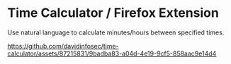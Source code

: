 # Time Calculator / Firefox Extension
Use natural language to calculate minutes/hours between specified times. 


https://github.com/davidinfosec/time-calculator/assets/87215831/9badba83-a04d-4e19-9cf5-858aac9e14d4

